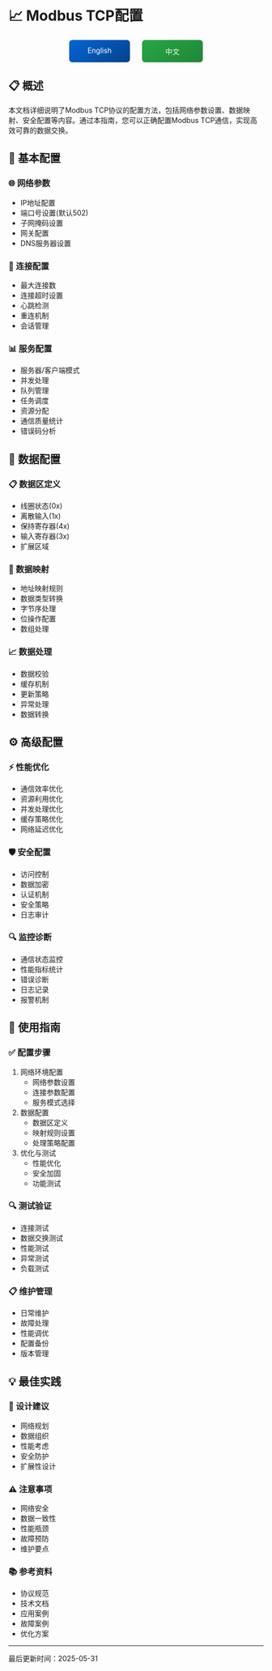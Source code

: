 # 📈 Modbus TCP配置

<div align="center">
<div style="margin: 20px 0; display: flex; justify-content: center; gap: 24px;">
<a href="./README_EN.md" style="display: inline-block; width: 120px; padding: 12px 0; text-align: center; background: linear-gradient(145deg, #0366d6, #044289); color: white; text-decoration: none; border-radius: 6px; box-shadow: 0 2px 4px rgba(0,0,0,0.1); transition: all 0.3s ease;">
English
</a>
<a href="./README_CN.md" style="display: inline-block; width: 120px; padding: 12px 0; text-align: center; background: linear-gradient(145deg, #28a745, #208637); color: white; text-decoration: none; border-radius: 6px; box-shadow: 0 2px 4px rgba(0,0,0,0.1); transition: all 0.3s ease;">
中文
</a>
</div>
</div>

## 📋 概述
本文档详细说明了Modbus TCP协议的配置方法，包括网络参数设置、数据映射、安全配置等内容。通过本指南，您可以正确配置Modbus TCP通信，实现高效可靠的数据交换。

## 📑 基本配置

### 🌐 网络参数
- IP地址配置
- 端口号设置(默认502)
- 子网掩码设置
- 网关配置
- DNS服务器设置

### 🔌 连接配置
- 最大连接数
- 连接超时设置
- 心跳检测
- 重连机制
- 会话管理

### 📊 服务配置
- 服务器/客户端模式
- 并发处理
- 队列管理
- 任务调度
- 资源分配
- 通信质量统计
- 错误码分析

## 💾 数据配置

### 📋 数据区定义
- 线圈状态(0x)
- 离散输入(1x)
- 保持寄存器(4x)
- 输入寄存器(3x)
- 扩展区域

### 🔄 数据映射
- 地址映射规则
- 数据类型转换
- 字节序处理
- 位操作配置
- 数组处理

### 📈 数据处理
- 数据校验
- 缓存机制
- 更新策略
- 异常处理
- 数据转换

## ⚙️ 高级配置

### ⚡ 性能优化
- 通信效率优化
- 资源利用优化
- 并发处理优化
- 缓存策略优化
- 网络延迟优化

### 🛡️ 安全配置
- 访问控制
- 数据加密
- 认证机制
- 安全策略
- 日志审计

### 🔍 监控诊断
- 通信状态监控
- 性能指标统计
- 错误诊断
- 日志记录
- 报警机制

## 📝 使用指南

### ✅ 配置步骤
1. 网络环境配置
   - 网络参数设置
   - 连接参数配置
   - 服务模式选择
2. 数据配置
   - 数据区定义
   - 映射规则设置
   - 处理策略配置
3. 优化与测试
   - 性能优化
   - 安全加固
   - 功能测试

### 🔍 测试验证
- 连接测试
- 数据交换测试
- 性能测试
- 异常测试
- 负载测试

### 📋 维护管理
- 日常维护
- 故障处理
- 性能调优
- 配置备份
- 版本管理

## 💡 最佳实践

### 📌 设计建议
- 网络规划
- 数据组织
- 性能考虑
- 安全防护
- 扩展性设计

### ⚠️ 注意事项
- 网络安全
- 数据一致性
- 性能瓶颈
- 故障预防
- 维护要点

### 📚 参考资料
- 协议规范
- 技术文档
- 应用案例
- 故障案例
- 优化方案

---
最后更新时间：2025-05-31
